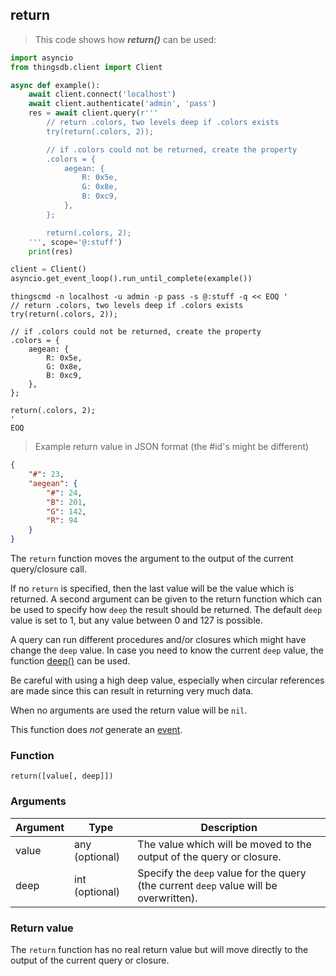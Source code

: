 ## return

> This code shows how ***return()*** can be used:

```python
import asyncio
from thingsdb.client import Client

async def example():
    await client.connect('localhost')
    await client.authenticate('admin', 'pass')
    res = await client.query(r'''
        // return .colors, two levels deep if .colors exists
        try(return(.colors, 2));

        // if .colors could not be returned, create the property
        .colors = {
            aegean: {
                R: 0x5e,
                G: 0x8e,
                B: 0xc9,
            },
        };

        return(.colors, 2);
    ''', scope='@:stuff')
    print(res)

client = Client()
asyncio.get_event_loop().run_until_complete(example())
```

```shell
thingscmd -n localhost -u admin -p pass -s @:stuff -q << EOQ '
// return .colors, two levels deep if .colors exists
try(return(.colors, 2));

// if .colors could not be returned, create the property
.colors = {
    aegean: {
        R: 0x5e,
        G: 0x8e,
        B: 0xc9,
    },
};

return(.colors, 2);
'
EOQ
```

> Example return value in JSON format (the #id's might be different)

```json
{
    "#": 23,
    "aegean": {
        "#": 24,
        "B": 201,
        "G": 142,
        "R": 94
    }
}
```

The `return` function moves the argument to the output of the current query/closure call.

If no `return` is specified, then the last value will be the value which is returned.
A second argument can be given to the return function which can be used to specify how `deep`
the result should be returned. The default `deep` value is set to 1, but any value between 0 and 127 is possible.

A query can run different procedures and/or closures which might have change the `deep` value. In case you
need to know the current `deep` value, the function [deep()](#deep) can be used.

<aside class="warning">
Be careful with using a high deep value, especially when circular references are made since this can result
in returning very much data.
</aside>

When no arguments are used the return value will be `nil`.

This function does *not* generate an [event](#events).

### Function
`return([value[, deep]])`

### Arguments
Argument | Type | Description
-------- | ---- | -----------
value | any (optional) | The value which will be moved to the output of the query or closure.
deep | int (optional) | Specify the `deep` value for the query (the current `deep` value will be overwritten).

### Return value
The `return` function has no real return value but will move directly
to the output of the current query or closure.